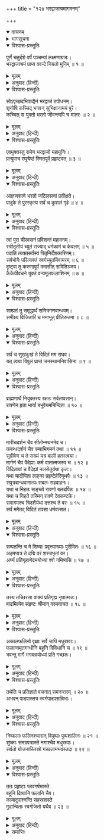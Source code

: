 +++
title = "१२४ भरद्वाजाश्रमागमनम्"

+++
<details open><summary>वाचनम्</summary>
<div caption="श्रीराम-हरिसीताराममूर्ति-घनपाठिभ्यां वचनम्" class="audioEmbed" src="https://archive.org/download/Ramayana-recitation-Sriram-harisItArAmamUrti-Ghanapaati-v2/Kanda_6/Kanda_6_YK-124-Rama_lands_at_Sage_Bharadwaja_hermitage_0.mp3"></div>
</details>

<details><summary>भागसूचना</summary>

124. श्रीरामका भरद्वाज-आश्रमपर उतरकर महर्षिसे मिलना और उनसे वर पाना
</details>

<details open><summary>विश्वास-प्रस्तुतिः</summary>

पूर्णे चतुर्दशे वर्षे पञ्चम्यां लक्ष्मणाग्रजः।  
भरद्वाजाश्रमं प्राप्य ववन्दे नियतो मुनिम् ॥ १ ॥
</details>

<details><summary>मूलम्</summary>

पूर्णे चतुर्दशे वर्षे पञ्चम्यां लक्ष्मणाग्रजः।  
भरद्वाजाश्रमं प्राप्य ववन्दे नियतो मुनिम् ॥ १ ॥
</details>

<details><summary>अनुवाद (हिन्दी)</summary>

श्रीरामचन्द्रजीने चौदहवाँ वर्ष पूर्ण होनेपर पञ्चमी तिथिको भरद्वाज-आश्रममें पहुँचकर मनको वशमें रखते हुए मुनिको प्रणाम किया ॥ १ ॥
</details>

<details open><summary>विश्वास-प्रस्तुतिः</summary>

सोऽपृच्छदभिवाद्यैनं भरद्वाजं तपोधनम्।  
शृणोषि कच्चिद् भगवन् सुभिक्षानामयं पुरे।  
कच्चित् स युक्तो भरतो जीवन्त्यपि च मातरः ॥ २ ॥
</details>

<details><summary>मूलम्</summary>

सोऽपृच्छदभिवाद्यैनं भरद्वाजं तपोधनम्।  
शृणोषि कच्चिद् भगवन् सुभिक्षानामयं पुरे।  
कच्चित् स युक्तो भरतो जीवन्त्यपि च मातरः ॥ २ ॥
</details>

<details><summary>अनुवाद (हिन्दी)</summary>

तपस्याके धनी भरद्वाज मुनिको प्रणाम करके श्रीरामने उनसे पूछा—‘भगवन्! आपने अयोध्यापुरीके विषयमें भी कुछ सुना है? वहाँ सुकाल और कुशल-मङ्गल तो है न? भरत प्रजापालनमें तत्पर रहते हैं न? मेरी माताएँ जीवित हैं न?’ ॥ २ ॥
</details>

<details open><summary>विश्वास-प्रस्तुतिः</summary>

एवमुक्तस्तु रामेण भरद्वाजो महामुनिः।  
प्रत्युवाच रघुश्रेष्ठं स्मितपूर्वं प्रहृष्टवत् ॥ ३ ॥
</details>

<details><summary>मूलम्</summary>

एवमुक्तस्तु रामेण भरद्वाजो महामुनिः।  
प्रत्युवाच रघुश्रेष्ठं स्मितपूर्वं प्रहृष्टवत् ॥ ३ ॥
</details>

<details><summary>अनुवाद (हिन्दी)</summary>

श्रीरामचन्द्रजीके इस प्रकार पूछनेपर महामुनि भरद्वाजने मुस्कराकर उन रघुश्रेष्ठ श्रीरामसे प्रसन्नतापूर्वक कहा— ॥ ३ ॥
</details>

<details open><summary>विश्वास-प्रस्तुतिः</summary>

आज्ञावशत्वे भरतो जटिलस्त्वां प्रतीक्षते।  
पादुके ते पुरस्कृत्य सर्वं च कुशलं गृहे ॥ ४ ॥
</details>

<details><summary>मूलम्</summary>

आज्ञावशत्वे भरतो जटिलस्त्वां प्रतीक्षते।  
पादुके ते पुरस्कृत्य सर्वं च कुशलं गृहे ॥ ४ ॥
</details>

<details><summary>अनुवाद (हिन्दी)</summary>

‘रघुनन्दन! भरत आपकी आज्ञाके अधीन हैं। वे जटा बढ़ाये आपके आगमनकी प्रतीक्षा करते हैं। आपकी चरणपादुकाओंको सामने रखकर सारा कार्य करते हैं। आपके घरपर और नगरमें भी सब कुशल हैं ॥ ४ ॥
</details>

<details open><summary>विश्वास-प्रस्तुतिः</summary>

त्वां पुरा चीरवसनं प्रविशन्तं महावनम्।  
स्त्रीतृतीयं च्युतं राज्याद् धर्मकामं च केवलम् ॥ ५ ॥  
पदातिं त्यक्तसर्वस्वं पितृनिर्देशकारिणम्।  
सर्वभोगैः परित्यक्तं स्वर्गच्युतमिवामरम् ॥ ६ ॥  
दृष्ट्वा तु करुणापूर्वं ममासीत् समितिञ्जय।  
कैकेयीवचने युक्तं वन्यमूलफलाशिनम् ॥ ७ ॥
</details>

<details><summary>मूलम्</summary>

त्वां पुरा चीरवसनं प्रविशन्तं महावनम्।  
स्त्रीतृतीयं च्युतं राज्याद् धर्मकामं च केवलम् ॥ ५ ॥  
पदातिं त्यक्तसर्वस्वं पितृनिर्देशकारिणम्।  
सर्वभोगैः परित्यक्तं स्वर्गच्युतमिवामरम् ॥ ६ ॥  
दृष्ट्वा तु करुणापूर्वं ममासीत् समितिञ्जय।  
कैकेयीवचने युक्तं वन्यमूलफलाशिनम् ॥ ७ ॥
</details>

<details><summary>अनुवाद (हिन्दी)</summary>

‘पहले जब आप महान् वनकी यात्रा कर रहे थे, उससमय आपने चीरवस्त्र धारण कर रखा था और आप दोनों भाइयोंके साथ तीसरी केवल आपकी स्त्री थी। आप राज्यसे वञ्चित किये गये थे और केवल धर्मपालनकी इच्छा मनमें ले सर्वस्व त्यागकर पिताकी आज्ञाका पालन करनेके लिये पैदल ही जा रहे थे। सारे भोगोंसे दूर हो स्वर्गसे भूतलपर गिरे हुए देवताके समान जान पड़ते थे। शत्रुविजयी वीर! आप कैकेयीके आदेशके पालनमें तत्पर हो जंगली फल-मूलका आहार करते थे, उस समय आपको देखकर मेरे मनमें बड़ी करुणा हुई थी ॥ ५—७ ॥
</details>

<details open><summary>विश्वास-प्रस्तुतिः</summary>

साम्प्रतं तु समृद्धार्थं समित्रगणबान्धवम्।  
समीक्ष्य विजितारिं च ममाभूत् प्रीतिरुत्तमा ॥ ८ ॥
</details>

<details><summary>मूलम्</summary>

साम्प्रतं तु समृद्धार्थं समित्रगणबान्धवम्।  
समीक्ष्य विजितारिं च ममाभूत् प्रीतिरुत्तमा ॥ ८ ॥
</details>

<details><summary>अनुवाद (हिन्दी)</summary>

‘परंतु इस समय तो सारी स्थिति ही बदल गयी है। आप शत्रुपर विजय पाकर सफलमनोरथ हो मित्रों तथा बान्धवोंके साथ लौट रहे हैं। इस रूपमें आपको देखकर मुझे बड़ा सुख मिला—मुझे बड़ी प्रसन्नता हुई ॥
</details>

<details open><summary>विश्वास-प्रस्तुतिः</summary>

सर्वं च सुखदुःखं ते विदितं मम राघव।  
यत् त्वया विपुलं प्राप्तं जनस्थाननिवासिना ॥ ९ ॥
</details>

<details><summary>मूलम्</summary>

सर्वं च सुखदुःखं ते विदितं मम राघव।  
यत् त्वया विपुलं प्राप्तं जनस्थाननिवासिना ॥ ९ ॥
</details>

<details><summary>अनुवाद (हिन्दी)</summary>

‘रघुवीर! आपने जनस्थानमें रहकर जो विपुल सुख-दुःख उठाये हैं, वे सब मुझे मालूम हैं ॥ ९ ॥
</details>

<details open><summary>विश्वास-प्रस्तुतिः</summary>

ब्राह्मणार्थे नियुक्तस्य रक्षतः सर्वतापसान्।  
रावणेन हृता भार्या बभूवेयमनिन्दिता ॥ १० ॥
</details>

<details><summary>मूलम्</summary>

ब्राह्मणार्थे नियुक्तस्य रक्षतः सर्वतापसान्।  
रावणेन हृता भार्या बभूवेयमनिन्दिता ॥ १० ॥
</details>

<details><summary>अनुवाद (हिन्दी)</summary>

‘वहाँ रहकर आप ब्राह्मणोंके कार्यमें संलग्न हो समस्त तपस्वी मुनियोंकी रक्षा करते थे। उस समय रावण आपकी इन सती-साध्वी भार्याको हर ले गया ॥
</details>

<details open><summary>विश्वास-प्रस्तुतिः</summary>

मारीचदर्शनं चैव सीतोन्मथनमेव च।  
कबन्धदर्शनं चैव पम्पाभिगमनं तथा ॥ ११ ॥  
सुग्रीवेण च ते सख्यं यत्र वाली हतस्त्वया।  
मार्गणं चैव वैदेह्याः कर्म वातात्मजस्य च ॥ १२ ॥  
विदितायां च वैदेह्यां नलसेतुर्यथा कृतः।  
यथा चादीपिता लङ्का प्रहृष्टैर्हरियूथपैः ॥ १३ ॥  
सपुत्रबान्धवामात्यः सबलः सहवाहनः।  
यथा च निहतः सङ्ख्ये रावणो बलदर्पितः ॥ १४ ॥  
यथा च निहते तस्मिन् रावणे देवकण्टके।  
समागमश्च त्रिदशैर्यथा दत्तश्च ते वरः ॥ १५ ॥  
सर्वं ममैतद् विदितं तपसा धर्मवत्सल।
</details>

<details><summary>मूलम्</summary>

मारीचदर्शनं चैव सीतोन्मथनमेव च।  
कबन्धदर्शनं चैव पम्पाभिगमनं तथा ॥ ११ ॥  
सुग्रीवेण च ते सख्यं यत्र वाली हतस्त्वया।  
मार्गणं चैव वैदेह्याः कर्म वातात्मजस्य च ॥ १२ ॥  
विदितायां च वैदेह्यां नलसेतुर्यथा कृतः।  
यथा चादीपिता लङ्का प्रहृष्टैर्हरियूथपैः ॥ १३ ॥  
सपुत्रबान्धवामात्यः सबलः सहवाहनः।  
यथा च निहतः सङ्ख्ये रावणो बलदर्पितः ॥ १४ ॥  
यथा च निहते तस्मिन् रावणे देवकण्टके।  
समागमश्च त्रिदशैर्यथा दत्तश्च ते वरः ॥ १५ ॥  
सर्वं ममैतद् विदितं तपसा धर्मवत्सल।
</details>

<details><summary>अनुवाद (हिन्दी)</summary>

‘धर्मवत्सल! मारीचका कपटमृगके रूपमें दिखायी देना, सीताका बलपूर्वक अपहरण होना, इनकी खोज करते समय आपके मार्गमें कबन्धका मिलना, आपका पम्पासरोवरके तटपर जाना, सुग्रीवके साथ आपकी मैत्रीका होना, आपके हाथसे वालीका मारा जाना, सीताकी खोज, पवनपुत्र हनुमान् का अद्भुत कर्म, सीताका पता लग जानेपर नलके द्वारा समुद्रपर सेतुका निर्माण,हर्ष और उत्साहसे भरे हुए वानर-यूथपतियोंद्वारा लङ्कापुरीका दहन, पुत्र, बन्धु, मन्त्री, सेना और सवारियोंसहित बलाभिमानी रावणका आपके द्वारा युद्धमें वध होना, उस देवकण्टक रावणके मारे जानेपर देवताओंके साथ आपका समागम होना तथा उनका आपको वर देना—ये सारी बातें मुझे तपके प्रभावसे ज्ञात हैं ॥ ११—१५ १/२ ॥
</details>

<details open><summary>विश्वास-प्रस्तुतिः</summary>

सम्पतन्ति च मे शिष्याः प्रवृत्त्याख्याः पुरीमितः ॥ १६ ॥  
अहमप्यत्र ते दद्मि वरं शस्त्रभृतां वर।  
अर्घ्यं प्रतिगृहाणेदमयोध्यां श्वो गमिष्यसि ॥ १७ ॥
</details>

<details><summary>मूलम्</summary>

सम्पतन्ति च मे शिष्याः प्रवृत्त्याख्याः पुरीमितः ॥ १६ ॥  
अहमप्यत्र ते दद्मि वरं शस्त्रभृतां वर।  
अर्घ्यं प्रतिगृहाणेदमयोध्यां श्वो गमिष्यसि ॥ १७ ॥
</details>

<details><summary>अनुवाद (हिन्दी)</summary>

‘मेरे प्रवृत्ति नामक शिष्य यहाँसे अयोध्यापुरीको जाते रहते हैं (अतः मुझे वहाँका वृत्तान्त मालूम होता रहता है), शस्त्रधारियोंमें श्रेष्ठ श्रीराम! यहाँ मैं भी आपको एक वर देता हूँ (आपकी जो इच्छा हो, उसे माँग लें)। आज मेरा अर्घ्य और आतिथ्य-सत्कार ग्रहण करें। कल सबेरे अयोध्याको जाइयेगा’ ॥ १६-१७ ॥
</details>

<details open><summary>विश्वास-प्रस्तुतिः</summary>

तस्य तच्छिरसा वाक्यं प्रतिगृह्य नृपात्मजः।  
बाढमित्येव संहृष्टः श्रीमान् वरमयाचत ॥ १८ ॥
</details>

<details><summary>मूलम्</summary>

तस्य तच्छिरसा वाक्यं प्रतिगृह्य नृपात्मजः।  
बाढमित्येव संहृष्टः श्रीमान् वरमयाचत ॥ १८ ॥
</details>

<details><summary>अनुवाद (हिन्दी)</summary>

मुनिके उस वचनको शिरोधार्य करके हर्षसे भरे हुए श्रीमान् राजकुमार श्रीरामने कहा—‘बहुत अच्छा’। फिर उन्होंने उनसे यह वर माँगा— ॥ १८ ॥
</details>

<details open><summary>विश्वास-प्रस्तुतिः</summary>

अकालफलिनो वृक्षाः सर्वे चापि मधुस्रवाः।  
फलान्यमृतगन्धीनि बहूनि विविधानि च ॥ १९ ॥  
भवन्तु मार्गे भगवन्नयोध्यां प्रति गच्छतः।
</details>

<details><summary>मूलम्</summary>

अकालफलिनो वृक्षाः सर्वे चापि मधुस्रवाः।  
फलान्यमृतगन्धीनि बहूनि विविधानि च ॥ १९ ॥  
भवन्तु मार्गे भगवन्नयोध्यां प्रति गच्छतः।
</details>

<details><summary>अनुवाद (हिन्दी)</summary>

‘भगवन्! यहाँसे अयोध्या जाते समय मार्गके सब वृक्षोंमें समय न होनेपर भी फल उत्पन्न हो जायँ और वे सब-के-सब मधुकी धारा टपकानेवाले हों। उनमें नाना प्रकारके बहुत-से अमृतोपम सुगन्धित फल लग जायँ’ ॥ १९ १/२ ॥
</details>

<details open><summary>विश्वास-प्रस्तुतिः</summary>

तथेति च प्रतिज्ञाते वचनात् समनन्तरम् ॥ २० ॥  
अभवन् पादपास्तत्र स्वर्गपादपसन्निभाः।
</details>

<details><summary>मूलम्</summary>

तथेति च प्रतिज्ञाते वचनात् समनन्तरम् ॥ २० ॥  
अभवन् पादपास्तत्र स्वर्गपादपसन्निभाः।
</details>

<details><summary>अनुवाद (हिन्दी)</summary>

भरद्वाजजीने कहा—‘ऐसा ही होगा’। उनके इस प्रकार प्रतिज्ञा करते ही—उनकी उस वाणीके निकलते ही तत्काल वहाँके सारे वृक्ष स्वर्गीय वृक्षोंके समान हो गये ॥
</details>

<details open><summary>विश्वास-प्रस्तुतिः</summary>

निष्फलाः फलिनश्चासन् विपुष्पाः पुष्पशालिनः ॥ २१ ॥  
शुष्काः समग्रपत्रास्ते नगाश्चैव मधुस्रवाः।  
सर्वतो योजनास्तिस्रो गच्छतामभवंस्तदा ॥ २२ ॥
</details>

<details><summary>मूलम्</summary>

निष्फलाः फलिनश्चासन् विपुष्पाः पुष्पशालिनः ॥ २१ ॥  
शुष्काः समग्रपत्रास्ते नगाश्चैव मधुस्रवाः।  
सर्वतो योजनास्तिस्रो गच्छतामभवंस्तदा ॥ २२ ॥
</details>

<details><summary>अनुवाद (हिन्दी)</summary>

जिनमें फल नहीं थे, उनमें फल आ गये। जिनमें फूल नहीं थे, वे फूलोंसे सुशोभित होने लगे। सूखे हुए वृक्षोंमें भी हरे-हरे पत्ते निकल आये और सभी वृक्ष मधुकी धारा बहाने लगे। अयोध्या जानेका जो मार्ग था, उसके आस-पास तीन योजनतकके वृक्ष ऐसे ही हो गये ॥
</details>

<details open><summary>विश्वास-प्रस्तुतिः</summary>

ततः प्रहृष्टाः प्लवगर्षभास्ते  
बहूनि दिव्यानि फलानि चैव।  
कामादुपाश्नन्ति सहस्रशस्ते  
मुदान्विताः स्वर्गजितो यथैव ॥ २३ ॥
</details>

<details><summary>मूलम्</summary>

ततः प्रहृष्टाः प्लवगर्षभास्ते  
बहूनि दिव्यानि फलानि चैव।  
कामादुपाश्नन्ति सहस्रशस्ते  
मुदान्विताः स्वर्गजितो यथैव ॥ २३ ॥
</details>

<details><summary>अनुवाद (हिन्दी)</summary>

फिर तो वे सहस्रों श्रेष्ठ वानर हर्षसे भरकर स्वर्गवासी देवताओंके समान अपनी रुचिके अनुसार प्रसन्नतापूर्वक उन बहुसंख्यक दिव्य फलोंका आस्वादन करने लगे ॥ २३ ॥
</details>

<details><summary>समाप्तिः</summary>

इत्यार्षे श्रीमद्रामायणे वाल्मीकीये आदिकाव्ये युद्धकाण्डे चतुर्विंशत्यधिकशततमः सर्गः ॥ १२४ ॥  
इस प्रकार श्रीवाल्मीकिनिर्मित आर्षरामायण आदिकाव्यके युद्धकाण्डमें एक सौ चौबीसवाँ सर्ग पूरा हुआ ॥ १२४ ॥
</details>

